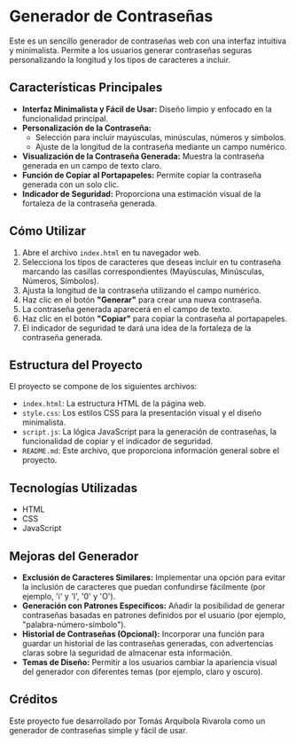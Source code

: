 # Generador de Contraseñas

Este es un sencillo generador de contraseñas web con una interfaz intuitiva y minimalista. Permite a los usuarios generar contraseñas seguras personalizando la longitud y los tipos de caracteres a incluir.

## Características Principales

* **Interfaz Minimalista y Fácil de Usar:** Diseño limpio y enfocado en la funcionalidad principal.
* **Personalización de la Contraseña:**
    * Selección para incluir mayúsculas, minúsculas, números y símbolos.
    * Ajuste de la longitud de la contraseña mediante un campo numérico.
* **Visualización de la Contraseña Generada:** Muestra la contraseña generada en un campo de texto claro.
* **Función de Copiar al Portapapeles:** Permite copiar la contraseña generada con un solo clic.
* **Indicador de Seguridad:** Proporciona una estimación visual de la fortaleza de la contraseña generada.

## Cómo Utilizar

1.  Abre el archivo `index.html` en tu navegador web.
2.  Selecciona los tipos de caracteres que deseas incluir en tu contraseña marcando las casillas correspondientes (Mayúsculas, Minúsculas, Números, Símbolos).
3.  Ajusta la longitud de la contraseña utilizando el campo numérico.
4.  Haz clic en el botón **"Generar"** para crear una nueva contraseña.
5.  La contraseña generada aparecerá en el campo de texto.
6.  Haz clic en el botón **"Copiar"** para copiar la contraseña al portapapeles.
7.  El indicador de seguridad te dará una idea de la fortaleza de la contraseña generada.

## Estructura del Proyecto

El proyecto se compone de los siguientes archivos:

* `index.html`: La estructura HTML de la página web.
* `style.css`: Los estilos CSS para la presentación visual y el diseño minimalista.
* `script.js`: La lógica JavaScript para la generación de contraseñas, la funcionalidad de copiar y el indicador de seguridad.
* `README.md`: Este archivo, que proporciona información general sobre el proyecto.

## Tecnologías Utilizadas

* HTML
* CSS
* JavaScript

## Mejoras del Generador

* **Exclusión de Caracteres Similares:** Implementar una opción para evitar la inclusión de caracteres que puedan confundirse fácilmente (por ejemplo, 'i' y 'l', '0' y 'O').
* **Generación con Patrones Específicos:** Añadir la posibilidad de generar contraseñas basadas en patrones definidos por el usuario (por ejemplo, "palabra-número-símbolo").
* **Historial de Contraseñas (Opcional):** Incorporar una función para guardar un historial de las contraseñas generadas, con advertencias claras sobre la seguridad de almacenar esta información.
* **Temas de Diseño:** Permitir a los usuarios cambiar la apariencia visual del generador con diferentes temas (por ejemplo, claro y oscuro).


## Créditos

Este proyecto fue desarrollado por Tomás Arquíbola Rivarola como un generador de contraseñas simple y fácil de usar.
